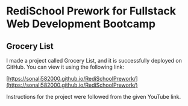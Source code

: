 # RediSchool Prework for Fullstack Web Development Bootcamp

## Grocery List

I made a project called Grocery List, and it is successfully deployed on GitHub. You can view it using the following link:

[https://sonali582000.github.io/RediSchoolPrework/](https://sonali582000.github.io/RediSchoolPrework/)

Instructions for the project were followed from the given YouTube link.
